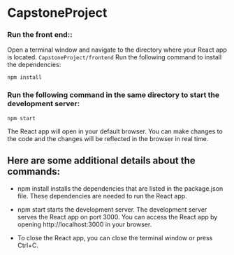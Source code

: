 # CapstoneProject


### Run the front end::
Open a terminal window and navigate to the directory where your React app is located. `CapstoneProject/frontend`
Run the following command to install the dependencies:


`npm install`

### Run the following command in the same directory to start the development server:
`npm start`

The React app will open in your default browser. You can make changes to the code and the changes will be reflected in the browser in real time.


## Here are some additional details about the commands:


- npm install installs the dependencies that are listed in the package.json file. These dependencies are needed to run the React app.


- npm start starts the development server. The development server serves the React app on port 3000. You can access the React app by opening http://localhost:3000 in your browser.

- To close the React app, you can close the terminal window or press Ctrl+C.

